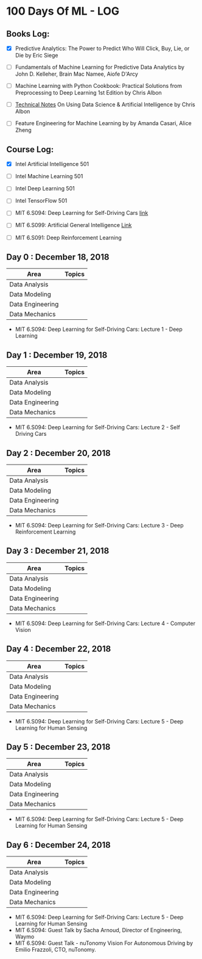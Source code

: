 # 100 Days Of ML - LOG

## Books Log: 
- [X] Predictive Analytics: The Power to Predict Who Will Click, Buy, Lie, or Die by Eric Siege
- [ ] Fundamentals of Machine Learning for Predictive Data Analytics by John D. Kelleher, Brain Mac Namee, Aiofe D'Arcy  
- [ ] Machine Learning with Python Cookbook: Practical Solutions from Preprocessing to Deep Learning 1st Edition by Chris Albon
- [ ] [Technical Notes](https://chrisalbon.com/) On Using Data Science & Artificial Intelligence by Chris Albon
- [ ] Feature Engineering for Machine Learning by by Amanda Casari, Alice Zheng


## Course Log: 
- [X] Intel Artificial Intelligence 501
- [ ] Intel Machine Learning 501
- [ ] Intel Deep Learning 501
- [ ] Intel TensorFlow 501
- [ ] MIT 6.S094: Deep Learning for Self-Driving Cars [link](https://selfdrivingcars.mit.edu/)
- [ ] MIT 6.S099: Artificial General Intelligence [Link](https://agi.mit.edu/)
- [ ] MIT 6.S091: Deep Reinforcement Learning



## Day 0 : December 18, 2018

| Area                        | Topics      |
|-----------------------------|-------------|
| Data Analysis               |             |
| Data Modeling               |             |
| Data Engineering            |             |
| Data Mechanics              |             |

- MIT 6.S094: Deep Learning for Self-Driving Cars: Lecture 1 - Deep Learning 

## Day 1 : December 19, 2018

| Area                        | Topics      |
|-----------------------------|-------------|
| Data Analysis               |             |
| Data Modeling               |             |
| Data Engineering            |             |
| Data Mechanics              |             |

- MIT 6.S094: Deep Learning for Self-Driving Cars: Lecture 2 - Self Driving Cars

## Day 2 : December 20, 2018

| Area                        | Topics      |
|-----------------------------|-------------|
| Data Analysis               |             |
| Data Modeling               |             |
| Data Engineering            |             |
| Data Mechanics              |             |

- MIT 6.S094: Deep Learning for Self-Driving Cars: Lecture 3 - Deep Reinforcement Learning 

## Day 3 : December 21, 2018

| Area                        | Topics      |
|-----------------------------|-------------|
| Data Analysis               |             |
| Data Modeling               |             |
| Data Engineering            |             |
| Data Mechanics              |             |

- MIT 6.S094: Deep Learning for Self-Driving Cars: Lecture 4 - Computer Vision

## Day 4 : December 22, 2018

| Area                        | Topics      |
|-----------------------------|-------------|
| Data Analysis               |             |
| Data Modeling               |             |
| Data Engineering            |             |
| Data Mechanics              |             |

- MIT 6.S094: Deep Learning for Self-Driving Cars: Lecture 5 - Deep Learning for Human Sensing

## Day 5 : December 23, 2018

| Area                        | Topics      |
|-----------------------------|-------------|
| Data Analysis               |             |
| Data Modeling               |             |
| Data Engineering            |             |
| Data Mechanics              |             |

- MIT 6.S094: Deep Learning for Self-Driving Cars: Lecture 5 - Deep Learning for Human Sensing

## Day 6 : December 24, 2018

| Area                        | Topics      |
|-----------------------------|-------------|
| Data Analysis               |             |
| Data Modeling               |             |
| Data Engineering            |             |
| Data Mechanics              |             |

- MIT 6.S094: Deep Learning for Self-Driving Cars: Lecture 5 - Deep Learning for Human Sensing
- MIT 6.S094: Guest Talk by Sacha Arnoud, Director of Engineering, Waymo
- MIT 6.S094: Guest Talk - nuTonomy Vision For Autonomous Driving by Emilio Frazzoli, CTO, nuTonomy. 